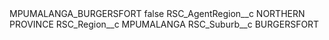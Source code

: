 <?xml version="1.0" encoding="UTF-8"?>
<CustomMetadata xmlns="http://soap.sforce.com/2006/04/metadata" xmlns:xsi="http://www.w3.org/2001/XMLSchema-instance" xmlns:xsd="http://www.w3.org/2001/XMLSchema">
    <label>MPUMALANGA_BURGERSFORT</label>
    <protected>false</protected>
    <values>
        <field>RSC_AgentRegion__c</field>
        <value xsi:type="xsd:string">NORTHERN PROVINCE</value>
    </values>
    <values>
        <field>RSC_Region__c</field>
        <value xsi:type="xsd:string">MPUMALANGA</value>
    </values>
    <values>
        <field>RSC_Suburb__c</field>
        <value xsi:type="xsd:string">BURGERSFORT</value>
    </values>
</CustomMetadata>
